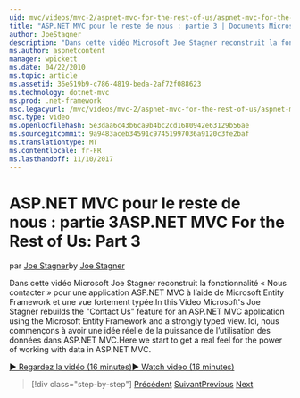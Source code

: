 ```yaml
---
uid: mvc/videos/mvc-2/aspnet-mvc-for-the-rest-of-us/aspnet-mvc-for-the-rest-of-us-part-3
title: "ASP.NET MVC pour le reste de nous : partie 3 | Documents Microsoft"
author: JoeStagner
description: "Dans cette vidéo Microsoft Joe Stagner reconstruit la fonctionnalité « Contactez-nous » pour une application ASP.NET MVC à l’aide d’Entity Framework Microsoft et un ty fortement..."
ms.author: aspnetcontent
manager: wpickett
ms.date: 04/22/2010
ms.topic: article
ms.assetid: 36e519b9-c786-4819-beda-2af72f088623
ms.technology: dotnet-mvc
ms.prod: .net-framework
msc.legacyurl: /mvc/videos/mvc-2/aspnet-mvc-for-the-rest-of-us/aspnet-mvc-for-the-rest-of-us-part-3
msc.type: video
ms.openlocfilehash: 5e3daa6c43b6ca9b4bc2cd1680942e63129b56ae
ms.sourcegitcommit: 9a9483aceb34591c97451997036a9120c3fe2baf
ms.translationtype: MT
ms.contentlocale: fr-FR
ms.lasthandoff: 11/10/2017
---
```

<a name="aspnet-mvc-for-the-rest-of-us-part-3"></a><span data-ttu-id="411b0-103">ASP.NET MVC pour le reste de nous : partie 3</span><span class="sxs-lookup"><span data-stu-id="411b0-103">ASP.NET MVC For the Rest of Us: Part 3</span></span>
====================
<span data-ttu-id="411b0-104">par [Joe Stagner](https://github.com/JoeStagner)</span><span class="sxs-lookup"><span data-stu-id="411b0-104">by [Joe Stagner](https://github.com/JoeStagner)</span></span>

<span data-ttu-id="411b0-105">Dans cette vidéo Microsoft Joe Stagner reconstruit la fonctionnalité « Nous contacter » pour une application ASP.NET MVC à l’aide de Microsoft Entity Framework et une vue fortement typée.</span><span class="sxs-lookup"><span data-stu-id="411b0-105">In this Video Microsoft's Joe Stagner rebuilds the "Contact Us" feature for an ASP.NET MVC application using the Microsoft Entity Framework and a strongly typed view.</span></span> <span data-ttu-id="411b0-106">Ici, nous commençons à avoir une idée réelle de la puissance de l’utilisation des données dans ASP.NET MVC.</span><span class="sxs-lookup"><span data-stu-id="411b0-106">Here we start to get a real feel for the power of working with data in ASP.NET MVC.</span></span>

[<span data-ttu-id="411b0-107">&#9654; Regardez la vidéo (16 minutes)</span><span class="sxs-lookup"><span data-stu-id="411b0-107">&#9654; Watch video (16 minutes)</span></span>](https://channel9.msdn.com/Blogs/ASP-NET-Site-Videos/aspnet-mvc-for-the-rest-of-us-part-3)

>[!div class="step-by-step"]
<span data-ttu-id="411b0-108">[Précédent](aspnet-mvc-for-the-rest-of-us-part-2.md)
[Suivant](aspnet-mvc-for-the-rest-of-us-part-4.md)</span><span class="sxs-lookup"><span data-stu-id="411b0-108">[Previous](aspnet-mvc-for-the-rest-of-us-part-2.md)
[Next](aspnet-mvc-for-the-rest-of-us-part-4.md)</span></span>
